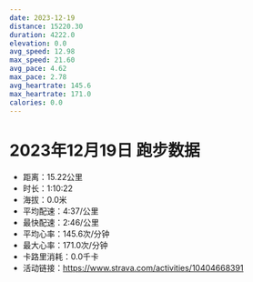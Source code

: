 ```yaml
---
date: 2023-12-19
distance: 15220.30
duration: 4222.0
elevation: 0.0
avg_speed: 12.98
max_speed: 21.60
avg_pace: 4.62
max_pace: 2.78
avg_heartrate: 145.6
max_heartrate: 171.0
calories: 0.0
---
```


# 2023年12月19日 跑步数据

- 距离：15.22公里
- 时长：1:10:22
- 海拔：0.0米
- 平均配速：4:37/公里
- 最快配速：2:46/公里
- 平均心率：145.6次/分钟
- 最大心率：171.0次/分钟
- 卡路里消耗：0.0千卡
- 活动链接：https://www.strava.com/activities/10404668391
